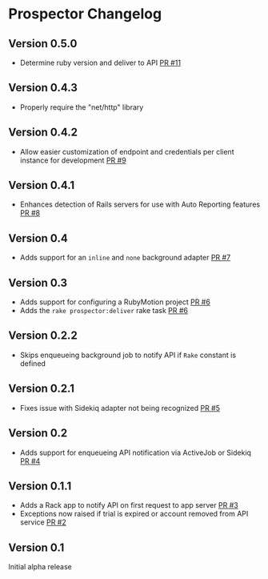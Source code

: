 # Prospector Changelog

## Version 0.5.0

* Determine ruby version and deliver to API [PR #11](https://github.com/madebylotus/prospector/pull/11)

## Version 0.4.3

* Properly require the "net/http" library

## Version 0.4.2

* Allow easier customization of endpoint and credentials per client instance for development [PR #9](https://github.com/madebylotus/prospector/pull/10)

## Version 0.4.1

* Enhances detection of Rails servers for use with Auto Reporting features [PR #8](https://github.com/madebylotus/prospector/pull/8)

## Version 0.4

* Adds support for an `inline` and `none` background adapter [PR #7](https://github.com/madebylotus/prospector/pull/7)

## Version 0.3

* Adds support for configuring a RubyMotion project [PR #6](https://github.com/madebylotus/prospector/pull/6)
* Adds the `rake prospector:deliver` rake task [PR #6](https://github.com/madebylotus/prospector/pull/6)

## Version 0.2.2

* Skips enqueueing background job to notify API if `Rake` constant is defined

## Version 0.2.1

* Fixes issue with Sidekiq adapter not being recognized [PR #5](https://github.com/madebylotus/prospector/pull/5)

## Version 0.2

* Adds support for enqueueing API notification via ActiveJob or Sidekiq [PR #4](https://github.com/madebylotus/prospector/pull/4)

## Version 0.1.1

* Adds a Rack app to notify API on first request to app server [PR #3](https://github.com/madebylotus/prospector/pull/3)
* Exceptions now raised if trial is expired or account removed from API service [PR #2](https://github.com/madebylotus/prospector/pull/2)

## Version 0.1

Initial alpha release
